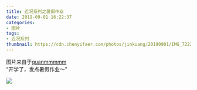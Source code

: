 ```yaml
---
title: 近况系列之暑假作业
date: 2019-09-01 16:22:37
categories:
- 图片
tags:
- 近况系列
thumbnail: https://cdn.chenyifaer.com/photos/jinkuang/20190901/IMG_7222.JPG
---
```


图片来自于<a href="https://weibo.com/p/1005051720171447" target="_blank">quanmmmmm</a><br/>“开学了，发点暑假作业～”

![](https://cdn.chenyifaer.com/photos/jinkuang/20190901/IMG_7222.JPG)
